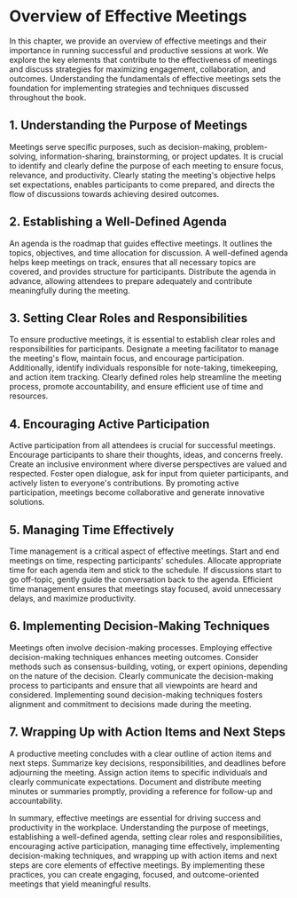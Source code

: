 Overview of Effective Meetings
=======================================

In this chapter, we provide an overview of effective meetings and their importance in running successful and productive sessions at work. We explore the key elements that contribute to the effectiveness of meetings and discuss strategies for maximizing engagement, collaboration, and outcomes. Understanding the fundamentals of effective meetings sets the foundation for implementing strategies and techniques discussed throughout the book.

1\. **Understanding the Purpose of Meetings**
--------------------------------------------

Meetings serve specific purposes, such as decision-making, problem-solving, information-sharing, brainstorming, or project updates. It is crucial to identify and clearly define the purpose of each meeting to ensure focus, relevance, and productivity. Clearly stating the meeting's objective helps set expectations, enables participants to come prepared, and directs the flow of discussions towards achieving desired outcomes.

2\. **Establishing a Well-Defined Agenda**
-----------------------------------------

An agenda is the roadmap that guides effective meetings. It outlines the topics, objectives, and time allocation for discussion. A well-defined agenda helps keep meetings on track, ensures that all necessary topics are covered, and provides structure for participants. Distribute the agenda in advance, allowing attendees to prepare adequately and contribute meaningfully during the meeting.

3\. **Setting Clear Roles and Responsibilities**
-----------------------------------------------

To ensure productive meetings, it is essential to establish clear roles and responsibilities for participants. Designate a meeting facilitator to manage the meeting's flow, maintain focus, and encourage participation. Additionally, identify individuals responsible for note-taking, timekeeping, and action item tracking. Clearly defined roles help streamline the meeting process, promote accountability, and ensure efficient use of time and resources.

4\. **Encouraging Active Participation**
---------------------------------------

Active participation from all attendees is crucial for successful meetings. Encourage participants to share their thoughts, ideas, and concerns freely. Create an inclusive environment where diverse perspectives are valued and respected. Foster open dialogue, ask for input from quieter participants, and actively listen to everyone's contributions. By promoting active participation, meetings become collaborative and generate innovative solutions.

5\. **Managing Time Effectively**
--------------------------------

Time management is a critical aspect of effective meetings. Start and end meetings on time, respecting participants' schedules. Allocate appropriate time for each agenda item and stick to the schedule. If discussions start to go off-topic, gently guide the conversation back to the agenda. Efficient time management ensures that meetings stay focused, avoid unnecessary delays, and maximize productivity.

6\. **Implementing Decision-Making Techniques**
----------------------------------------------

Meetings often involve decision-making processes. Employing effective decision-making techniques enhances meeting outcomes. Consider methods such as consensus-building, voting, or expert opinions, depending on the nature of the decision. Clearly communicate the decision-making process to participants and ensure that all viewpoints are heard and considered. Implementing sound decision-making techniques fosters alignment and commitment to decisions made during the meeting.

7\. **Wrapping Up with Action Items and Next Steps**
---------------------------------------------------

A productive meeting concludes with a clear outline of action items and next steps. Summarize key decisions, responsibilities, and deadlines before adjourning the meeting. Assign action items to specific individuals and clearly communicate expectations. Document and distribute meeting minutes or summaries promptly, providing a reference for follow-up and accountability.

In summary, effective meetings are essential for driving success and productivity in the workplace. Understanding the purpose of meetings, establishing a well-defined agenda, setting clear roles and responsibilities, encouraging active participation, managing time effectively, implementing decision-making techniques, and wrapping up with action items and next steps are core elements of effective meetings. By implementing these practices, you can create engaging, focused, and outcome-oriented meetings that yield meaningful results.
